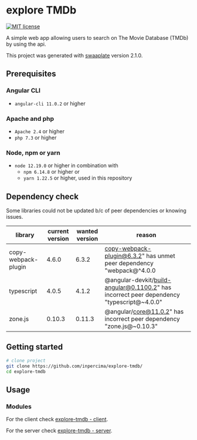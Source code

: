 # explore TMDb

[![MIT license](https://img.shields.io/badge/license-MIT-blue.svg)](./LICENSE.md)

A simple web app allowing users to search on The Movie Database (TMDb) by using the api.

This project was generated with [swaaplate](https://github.com/inpercima/swaaplate) version 2.1.0.

## Prerequisites

### Angular CLI

* `angular-cli 11.0.2` or higher

### Apache and php

* `Apache 2.4` or higher
* `php 7.3` or higher

### Node, npm or yarn

* `node 12.19.0` or higher in combination with
  * `npm 6.14.8` or higher or
  * `yarn 1.22.5` or higher, used in this repository

## Dependency check

Some libraries could not be updated b/c of peer dependencies or knowing issues.

| library             | current version | wanted version | reason |
| ------------------- | --------------- | -------------- | ------ |
| copy-webpack-plugin | 4.6.0           | 6.3.2          | copy-webpack-plugin@6.3.2" has unmet peer dependency "webpack@^4.0.0 || ^5.0.0" |
| typescript          | 4.0.5           | 4.1.2          | @angular-devkit/build-angular@0.1100.2" has incorrect peer dependency "typescript@~4.0.0" |
| zone.js             | 0.10.3          | 0.11.3         | @angular/core@11.0.2" has incorrect peer dependency "zone.js@~0.10.3" |

## Getting started

```bash
# clone project
git clone https://github.com/inpercima/explore-tmdb/
cd explore-tmdb
```

## Usage

### Modules

For the client check [explore-tmdb - client](./client).

For the server check [explore-tmdb - server](./server).
